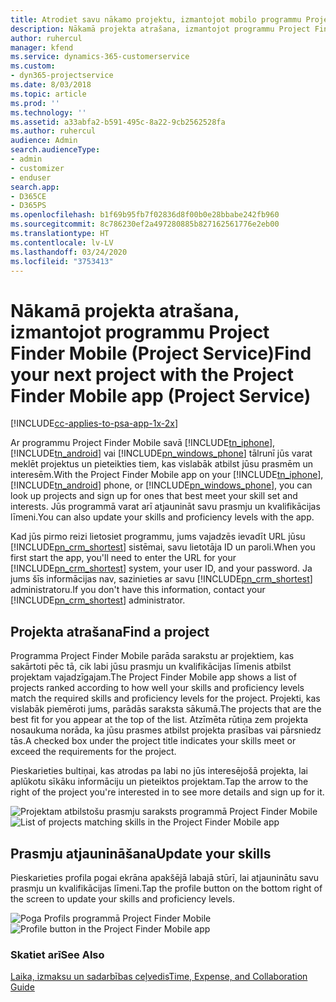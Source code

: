 ```yaml
---
title: Atrodiet savu nākamo projektu, izmantojot mobilo programmu Project Finder Mobile
description: Nākamā projekta atrašana, izmantojot programmu Project Finder Mobile programmai Project Service
author: ruhercul
manager: kfend
ms.service: dynamics-365-customerservice
ms.custom:
- dyn365-projectservice
ms.date: 8/03/2018
ms.topic: article
ms.prod: ''
ms.technology: ''
ms.assetid: a33abfa2-b591-495c-8a22-9cb2562528fa
ms.author: ruhercul
audience: Admin
search.audienceType:
- admin
- customizer
- enduser
search.app:
- D365CE
- D365PS
ms.openlocfilehash: b1f69b95fb7f02836d8f00b0e28bbabe242fb960
ms.sourcegitcommit: 8c786230ef2a497280885b827162561776e2eb00
ms.translationtype: HT
ms.contentlocale: lv-LV
ms.lasthandoff: 03/24/2020
ms.locfileid: "3753413"
---
```

# <a name="find-your-next-project-with-the-project-finder-mobile-app-project-service"></a><span data-ttu-id="05371-103">Nākamā projekta atrašana, izmantojot programmu Project Finder Mobile (Project Service)</span><span class="sxs-lookup"><span data-stu-id="05371-103">Find your next project with the Project Finder Mobile app (Project Service)</span></span>

[!INCLUDE[cc-applies-to-psa-app-1x-2x](../includes/cc-applies-to-psa-app-1x-2x.md)]

<span data-ttu-id="05371-104">Ar programmu Project Finder Mobile savā [!INCLUDE[tn_iphone](../includes/tn-iphone.md)], [!INCLUDE[tn_android](../includes/tn-android.md)] vai [!INCLUDE[pn_windows_phone](../includes/pn-windows-phone.md)] tālrunī jūs varat meklēt projektus un pieteikties tiem, kas vislabāk atbilst jūsu prasmēm un interesēm.</span><span class="sxs-lookup"><span data-stu-id="05371-104">With the Project Finder Mobile app on your [!INCLUDE[tn_iphone](../includes/tn-iphone.md)], [!INCLUDE[tn_android](../includes/tn-android.md)] phone, or [!INCLUDE[pn_windows_phone](../includes/pn-windows-phone.md)], you can look up projects and sign up for ones that best meet your skill set and interests.</span></span> <span data-ttu-id="05371-105">Jūs programmā varat arī atjaunināt savu prasmju un kvalifikācijas līmeni.</span><span class="sxs-lookup"><span data-stu-id="05371-105">You can also update your skills and proficiency levels with the app.</span></span>  
  
 <span data-ttu-id="05371-106">Kad jūs pirmo reizi lietosiet programmu, jums vajadzēs ievadīt URL jūsu [!INCLUDE[pn_crm_shortest](../includes/pn-crm-shortest.md)] sistēmai, savu lietotāja ID un paroli.</span><span class="sxs-lookup"><span data-stu-id="05371-106">When you first start the app, you'll need to enter the URL for your [!INCLUDE[pn_crm_shortest](../includes/pn-crm-shortest.md)] system, your user ID, and your password.</span></span> <span data-ttu-id="05371-107">Ja jums šīs informācijas nav, sazinieties ar savu [!INCLUDE[pn_crm_shortest](../includes/pn-crm-shortest.md)] administratoru.</span><span class="sxs-lookup"><span data-stu-id="05371-107">If you don't have this information,  contact your [!INCLUDE[pn_crm_shortest](../includes/pn-crm-shortest.md)] administrator.</span></span>  
  
## <a name="find-a-project"></a><span data-ttu-id="05371-108">Projekta atrašana</span><span class="sxs-lookup"><span data-stu-id="05371-108">Find a project</span></span>  
 <span data-ttu-id="05371-109">Programma Project Finder Mobile parāda sarakstu ar projektiem, kas sakārtoti pēc tā, cik labi jūsu prasmju un kvalifikācijas līmenis atbilst projektam vajadzīgajam.</span><span class="sxs-lookup"><span data-stu-id="05371-109">The Project Finder Mobile app shows a list of projects ranked according to how well your skills and proficiency levels match the required skills and proficiency levels for the project.</span></span> <span data-ttu-id="05371-110">Projekti, kas vislabāk piemēroti jums, parādās saraksta sākumā.</span><span class="sxs-lookup"><span data-stu-id="05371-110">The projects that are the best fit for you appear at the top of the list.</span></span> <span data-ttu-id="05371-111">Atzīmēta rūtiņa zem projekta nosaukuma norāda, ka jūsu prasmes atbilst projekta prasības vai pārsniedz tās.</span><span class="sxs-lookup"><span data-stu-id="05371-111">A checked box under the project title indicates your skills meet or exceed the requirements for the project.</span></span>  
  
 <span data-ttu-id="05371-112">Pieskarieties bultiņai, kas atrodas pa labi no jūs interesējošā projekta, lai aplūkotu sīkāku informāciju un pieteiktos projektam.</span><span class="sxs-lookup"><span data-stu-id="05371-112">Tap the arrow to the right of the project you're interested in to see more details and sign up for it.</span></span>  
  
 <span data-ttu-id="05371-113">![Projektam atbilstošu prasmju saraksts programmā Project Finder Mobile](../project-service/media/project-service-project-finder-list.png "Projektam atbilstošu prasmju saraksts programmā Project Finder Mobile")</span><span class="sxs-lookup"><span data-stu-id="05371-113">![List of projects matching skills in the Project Finder Mobile app](../project-service/media/project-service-project-finder-list.png "List of projects matching skills in the Project Finder Mobile app")</span></span>  
  
## <a name="update-your-skills"></a><span data-ttu-id="05371-114">Prasmju atjaunināšana</span><span class="sxs-lookup"><span data-stu-id="05371-114">Update your skills</span></span>  
 <span data-ttu-id="05371-115">Pieskarieties profila pogai ekrāna apakšējā labajā stūrī, lai atjauninātu savu prasmju un kvalifikācijas līmeni.</span><span class="sxs-lookup"><span data-stu-id="05371-115">Tap the profile button on the bottom right of the screen to update your skills and proficiency levels.</span></span>  
  
 <span data-ttu-id="05371-116">![Poga Profils programmā Project Finder Mobile](../project-service/media/project-service-project-finder-profile.png "Poga Profils programmā Project Finder Mobile")</span><span class="sxs-lookup"><span data-stu-id="05371-116">![Profile button in the Project Finder Mobile app](../project-service/media/project-service-project-finder-profile.png "Profile button in the Project Finder Mobile app")</span></span>  
  
### <a name="see-also"></a><span data-ttu-id="05371-117">Skatiet arī</span><span class="sxs-lookup"><span data-stu-id="05371-117">See Also</span></span>  
 [<span data-ttu-id="05371-118">Laika, izmaksu un sadarbības ceļvedis</span><span class="sxs-lookup"><span data-stu-id="05371-118">Time, Expense, and Collaboration Guide</span></span>](../project-service/time-expense-collaboration-guide.md)
